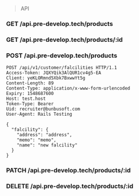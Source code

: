 > API

### GET /api.pre-develop.tech/products

### GET /api.pre-develop.tech/products/:id

### POST /api.pre-develop.tech/products

```
POST /api/v1/customer/falcilities HTTP/1.1
Access-Token: JQXYQik3AlQUR1cv4g5-EA
Client: yeKLORmnd5Xbk7BxwwYt5g
Content-Length: 89
Content-Type: application/x-www-form-urlencoded
Expiry: 1548687600
Host: test.host
Token-Type: Bearer
Uid: recruiter@bunbusoft.com
User-Agent: Rails Testing

{
  "falcility": {
    "address": "address",
    "memo": "memo",
    "name": "new falcility"
  }
}
```

### PATCH /api.pre-develop.tech/products/:id

### DELETE /api.pre-develop.tech/products/:id

